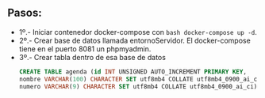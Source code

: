 ## Pasos: 

- 1º.- Iniciar contenedor docker-compose con ```bash
 docker-compose up -d```.
- 2º.- Crear base de datos llamada entornoServidor. El docker-compose tiene en el puerto 8081 un phpmyadmin.
- 3º.- Crear tabla dentro de esa base de datos 
    ```sql 
    CREATE TABLE agenda (id INT UNSIGNED AUTO_INCREMENT PRIMARY KEY,
    nombre VARCHAR(100) CHARACTER SET utf8mb4 COLLATE utf8mb4_0900_ai_ci,
    numero VARCHAR(9) CHARACTER SET utf8mb4 COLLATE utf8mb4_0900_ai_ci);
